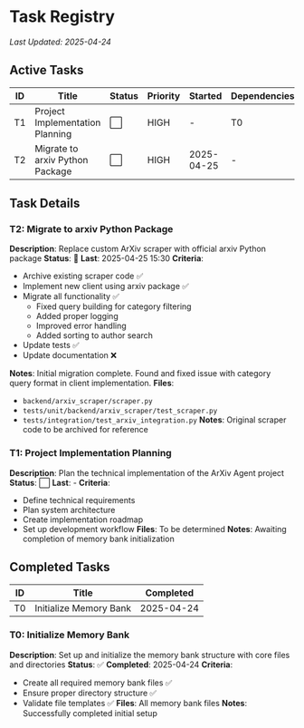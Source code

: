 # Task Registry
*Last Updated: 2025-04-24*

## Active Tasks
| ID | Title | Status | Priority | Started | Dependencies |
|----|-------|--------|----------|---------|--------------|
| T1 | Project Implementation Planning | ⬜ | HIGH | - | T0 |
| T2 | Migrate to arxiv Python Package | ⬜ | HIGH | 2025-04-25 | - |

## Task Details
### T2: Migrate to arxiv Python Package
**Description**: Replace custom ArXiv scraper with official arxiv Python package
**Status**: 🔄 **Last**: 2025-04-25 15:30
**Criteria**: 
- Archive existing scraper code ✅
- Implement new client using arxiv package ✅
- Migrate all functionality ✅
   - Fixed query building for category filtering
   - Added proper logging
   - Improved error handling
   - Added sorting to author search
- Update tests ✅
- Update documentation ❌

**Notes**: Initial migration complete. Found and fixed issue with category query format in client implementation.
**Files**: 
- `backend/arxiv_scraper/scraper.py`
- `tests/unit/backend/arxiv_scraper/test_scraper.py`
- `tests/integration/test_arxiv_integration.py`
**Notes**: Original scraper code to be archived for reference

### T1: Project Implementation Planning
**Description**: Plan the technical implementation of the ArXiv Agent project
**Status**: ⬜ **Last**: -
**Criteria**: 
- Define technical requirements
- Plan system architecture
- Create implementation roadmap
- Set up development workflow
**Files**: To be determined
**Notes**: Awaiting completion of memory bank initialization

## Completed Tasks
| ID | Title | Completed |
|----|-------|-----------|
| T0 | Initialize Memory Bank | 2025-04-24 |

### T0: Initialize Memory Bank
**Description**: Set up and initialize the memory bank structure with core files and directories
**Status**: ✅ **Completed**: 2025-04-24
**Criteria**: 
- Create all required memory bank files ✅
- Ensure proper directory structure ✅
- Validate file templates ✅
**Files**: All memory bank files
**Notes**: Successfully completed initial setup